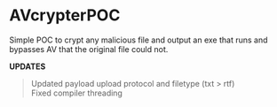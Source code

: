 # AVcrypterPOC
Simple POC to crypt any malicious file and output an exe that runs and bypasses AV that the original file could not.

<b>UPDATES</b> 
> Updated payload upload protocol and filetype (txt > rtf) <br />
> Fixed compiler threading 
